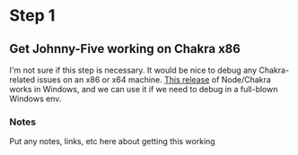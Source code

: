 # Step 1
## Get Johnny-Five working on Chakra x86

I'm not sure if this step is necessary.  It would be nice to debug any Chakra-related issues on an x86 or x64 machine.  [This release](https://github.com/Microsoft/node/releases/tag/node-chakracore-6.0.0-pre2) of Node/Chakra works in Windows, and we can use it if we need to debug in a full-blown Windows env.


### Notes
Put any notes, links, etc here about getting this working

